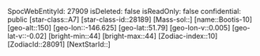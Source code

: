 ﻿---
location: [51.79,-146.625,150]
type: Station
tags:
- astro/Star

---
SpocWebEntityId: 27909
isDeleted: false
isReadOnly: false
confidential: public
[star-class::A7]
[star-class-id::28189]
[Mass-sol::]
[name::Bootis-10]
[geo-alt::150]
[geo-lon::-146.625]
[geo-lat::51.79]
[geo-lon-v::0.005]
[geo-lat-v::-0.02]
[bright-min::44]
[bright-max::44]
[Zodiac-index::10]
[ZodiacId::28091]
[NextStarId::]

